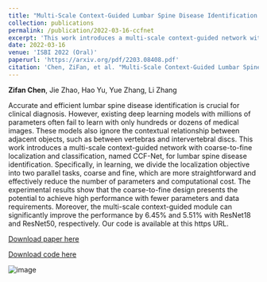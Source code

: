 ```yaml
---
title: "Multi-Scale Context-Guided Lumbar Spine Disease Identification with Coarse-to-fine Localization and Classification"
collection: publications
permalink: /publication/2022-03-16-ccfnet
excerpt: 'This work introduces a multi-scale context-guided network with coarse-to-fine localization and classification, named CCF-Net, for lumbar spine disease identification.'
date: 2022-03-16
venue: 'ISBI 2022 (Oral)'
paperurl: 'https://arxiv.org/pdf/2203.08408.pdf'
citation: 'Chen, ZiFan, et al. "Multi-Scale Context-Guided Lumbar Spine Disease Identification with Coarse-to-fine Localization and Classification." arXiv preprint arXiv:2203.08408 (2022).'
---
```

**Zifan Chen**, Jie Zhao, Hao Yu, Yue Zhang, Li Zhang

Accurate and efficient lumbar spine disease identification is crucial for clinical diagnosis. However, existing deep learning models with millions of parameters often fail to learn with only hundreds or dozens of medical images. These models also ignore the contextual relationship between adjacent objects, such as between vertebras and intervertebral discs. This work introduces a multi-scale context-guided network with coarse-to-fine localization and classification, named CCF-Net, for lumbar spine disease identification. Specifically, in learning, we divide the localization objective into two parallel tasks, coarse and fine, which are more straightforward and effectively reduce the number of parameters and computational cost. The experimental results show that the coarse-to-fine design presents the potential to achieve high performance with fewer parameters and data requirements. Moreover, the multi-scale context-guided module can significantly improve the performance by 6.45% and 5.51% with ResNet18 and ResNet50, respectively. Our code is available at this https URL.

[Download paper here](https://arxiv.org/pdf/2203.08408.pdf)

[Download code here](https://github.com/czifan/CCFNet.pytorch)

![image](https://user-images.githubusercontent.com/24490441/158962898-a8472190-11b7-4e41-b03c-cd986a36c7ce.png)
